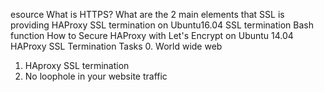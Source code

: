 esource
What is HTTPS?
What are the 2 main elements that SSL is providing
HAProxy SSL termination on Ubuntu16.04
SSL termination
Bash function
How to Secure HAProxy with Let's Encrypt on Ubuntu 14.04
HAProxy SSL Termination
Tasks
0. World wide web
1. HAproxy SSL termination
2. No loophole in your website traffic
